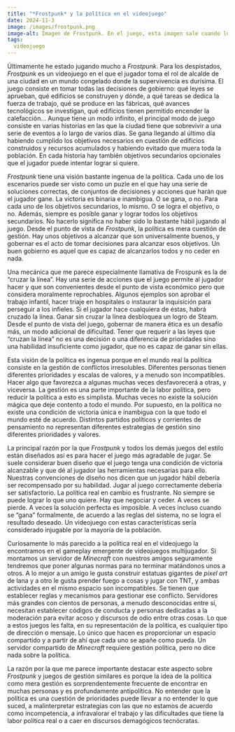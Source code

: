 ```yaml
---
title: "*Frostpunk* y la política en el videojuego"
date: 2024-11-3
image: /images/frostpunk.png
image-alt: Imagen de Frostpunk. En el juego, esta imagen sale cuando los exploradores llegan a Invernia por primera vez. Podemos ver a dos exploradores llegando a la ciudad de Invernia, que encuentran en ruinas. Uno de los exploradores está de rodillas, abatido. El generador, la torre que proporciona calor y energía a la ciudad, ha explotado. En el fondo podemos ver multitud de edificios en ruinas. Todo está cubierto de nieve.
tags:
  videojuego
---
```

Últimamente he estado jugando mucho a *Frostpunk*. Para los despistados, *Frostpunk* es un videojuego en el que el jugador toma el rol de alcalde de una ciudad en un mundo congelado donde la supervivencia es durísima. El juego consiste en tomar todas las decisiones de gobierno: qué leyes se aprueban, qué edificios se construyen y dónde, a qué tareas se dedica la fuerza de trabajo, qué se produce en las fábricas, qué avances tecnológicos se investigan, qué edificios tienen permitido encender la calefacción... Aunque tiene un modo infinito, el principal modo de juego consiste en varias historias en las que la ciudad tiene que sobrevivir a una serie de eventos a lo largo de varios días. Se gana llegando al último día habiendo cumplido los objetivos necesarios en cuestión de edificios construidos y recursos acumulados y habiendo evitado que muera toda la población. En cada historia hay también objetivos secundarios opcionales que el jugador puede intentar lograr si quiere.

*Frostpunk* tiene una visión bastante ingenua de la política. Cada uno de los escenarios puede ser visto como un puzle en el que hay una serie de soluciones correctas, de conjuntos de decisiones y acciones que harán que el jugador gane. La victoria es binaria e inambigua. O se gana, o no. Para cada uno de los objetivos secundarios, lo mismo. O se logra el objetivo, o no. Además, siempre es posible ganar y lograr todos los objetivos secundarios. No hacerlo significa no haber sido lo bastante hábil jugando al juego. Desde el punto de vista de *Frostpunk*, la política es mera cuestión de gestión. Hay unos objetivos a alcanzar que son universalmente buenos, y gobernar es el acto de tomar decisiones para alcanzar esos objetivos. Un buen gobierno es aquel que es capaz de alcanzarlos todos y no ceder en nada.

Una mecánica que me parece especialmente llamativa de Frospunk es la de “cruzar la línea”. Hay una serie de acciones que el juego permite al jugador hacer y que son convenientes desde el punto de vista económico pero que considera moralmente reprochables. Algunos ejemplos son aprobar el trabajo infantil, hacer triaje en hospitales o instaurar la inquisición para perseguir a los infieles. Si el jugador hace cualquiera de éstas, habrá cruzado la línea. Ganar sin cruzar la línea desbloquea un logro de Steam. Desde el punto de vista del juego, gobernar de manera ética es un desafío más, un modo adicional de dificultad. Tener que requerir a las leyes que “cruzan la línea” no es una decisión o una diferencia de prioridades sino una habilidad insuficiente como jugador, que no es capaz de ganar sin ellas.

Esta visión de la política es ingenua porque en el mundo real la política consiste en la gestión de conflictos irresolubles. Diferentes personas tienen diferentes prioridades y escalas de valores, y a menudo son incompatibles. Hacer algo que favorezca a algunas muchas veces desfavorecerá a otras, y viceversa. La gestión es una parte importante de la labor política, pero reducir la política a esto es simplista. Muchas veces no existe la solución mágica que deje contento a todo el mundo. Por supuesto, en la política no existe una condición de victoria única e inambigua con la que todo el mundo esté de acuerdo. Distintos partidos políticos y corrientes de pensamiento no representan diferentes estrategias de gestión sino diferentes prioridades y valores.

La principal razón por la que *Frostpunk* y todos los demás juegos del estilo están diseñados así es para hacer el juego más agradable de jugar. Se suele considerar buen diseño que el juego tenga una condición de victoria alcanzable y que dé al jugador las herramientas necesarias para ello. Nuestras convenciones de diseño nos dicen que un jugador hábil debería ser recompensado por su habilidad. Jugar al juego correctamente debería ser satisfactorio. La política real en cambio es frustrante. No siempre se puede lograr lo que uno quiere. Hay que negociar y ceder. A veces se pierde. A veces la solución perfecta es imposible. A veces incluso cuando se “gana” formalmente, de acuerdo a las reglas del sistema, no se logra el resultado deseado. Un videojuego con estas características sería considerado injugable por la mayoría de la población.

Curiosamente lo más parecido a la política real en el videojuego la encontramos en el gameplay emergente de videojuegos multijugador. Si montamos un servidor de *Minecraft* con nuestros amigos seguramente tendremos que poner algunas normas para no terminar matándonos unos a otros. A lo mejor a un amigo le gusta construir estatuas gigantes de *pixel art* de lana y a otro le gusta prender fuego a cosas y jugar con TNT, y ambas actividades en el mismo espacio son incompatibles. Se tienen que establecer reglas y mecanismos para gestionar ese conflicto. Servidores más grandes con cientos de personas, a menudo desconocidas entre sí, necesitan establecer códigos de conducta y personas dedicadas a la moderación para evitar acoso y discursos de odio entre otras cosas. Lo que a estos juegos les falta, en su representación de la política, es cualquier tipo de dirección o mensaje. Lo único que hacen es proporcionar un espacio compartido y a partir de ahí que cada uno se apañe como pueda. Un servidor compartido de *Minecraft* requiere gestión política, pero no dice nada sobre la política.

La razón por la que me parece importante destacar este aspecto sobre *Frostpunk* y juegos de gestión similares es porque la idea de la política como mera gestión es sorprendentemente frecuente de encontrar en muchas personas y es profundamente antipolítica. No entender que la política es una cuestión de prioridades puede llevar a no entender lo que suced, a malinterpretar estrategias con las que no estamos de acuerdo como incompetencia, a infravalorar el trabajo y las dificultades que tiene la labor política real o a caer en discursos demagógicos tecnócratas.
